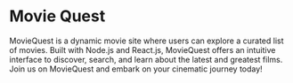 # Movie Quest

MovieQuest is a dynamic movie site where users can explore a curated list of movies. Built with Node.js and React.js, MovieQuest offers an intuitive interface to discover, search, and learn about the latest and greatest films. Join us on MovieQuest and embark on your cinematic journey today!    
